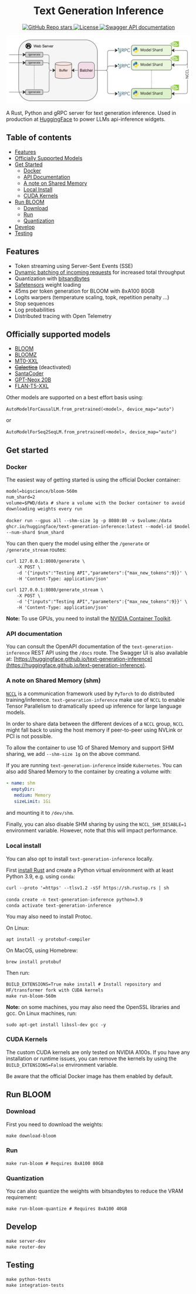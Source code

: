 <div align="center">

# Text Generation Inference

<a href="https://github.com/huggingface/text-generation-inference">
  <img alt="GitHub Repo stars" src="https://img.shields.io/github/stars/huggingface/text-generation-inference?style=social">
</a>
<a href="https://github.com/huggingface/text-generation-inference/blob/main/LICENSE">
  <img alt="License" src="https://img.shields.io/github/license/huggingface/text-generation-inference">
</a>
<a href="https://huggingface.github.io/text-generation-inference">
  <img alt="Swagger API documentation" src="https://img.shields.io/badge/API-Swagger-informational">
</a>

![architecture](assets/architecture.jpg)

</div>

A Rust, Python and gRPC server for text generation inference. Used in production at [HuggingFace](https://huggingface.co) 
to power LLMs api-inference widgets.

## Table of contents

- [Features](#features)
- [Officially Supported Models](#officially-supported-models)
- [Get Started](#get-started)
  - [Docker](#docker)
  - [API Documentation](#api-documentation)
  - [A note on Shared Memory](#a-note-on-shared-memory-shm)
  - [Local Install](#local-install)
  - [CUDA Kernels](#cuda-kernels)
- [Run BLOOM](#run-bloom)
  - [Download](#download)
  - [Run](#run)
  - [Quantization](#quantization)
- [Develop](#develop)
- [Testing](#testing)
  
## Features

- Token streaming using Server-Sent Events (SSE)
- [Dynamic batching of incoming requests](https://github.com/huggingface/text-generation-inference/blob/main/router/src/batcher.rs#L88) for increased total throughput
- Quantization with [bitsandbytes](https://github.com/TimDettmers/bitsandbytes)
- [Safetensors](https://github.com/huggingface/safetensors) weight loading
- 45ms per token generation for BLOOM with 8xA100 80GB
- Logits warpers (temperature scaling, topk, repetition penalty ...)
- Stop sequences
- Log probabilities
- Distributed tracing with Open Telemetry

## Officially supported models

- [BLOOM](https://huggingface.co/bigscience/bloom)
- [BLOOMZ](https://huggingface.co/bigscience/bloomz)
- [MT0-XXL](https://huggingface.co/bigscience/mt0-xxl)
- ~~[Galactica](https://huggingface.co/facebook/galactica-120b)~~ (deactivated)
- [SantaCoder](https://huggingface.co/bigcode/santacoder)
- [GPT-Neox 20B](https://huggingface.co/EleutherAI/gpt-neox-20b)
- [FLAN-T5-XXL](https://huggingface.co/google/flan-t5-xxl)

Other models are supported on a best effort basis using:

`AutoModelForCausalLM.from_pretrained(<model>, device_map="auto")`

or

`AutoModelForSeq2SeqLM.from_pretrained(<model>, device_map="auto")`

## Get started

### Docker

The easiest way of getting started is using the official Docker container:

```shell
model=bigscience/bloom-560m
num_shard=2
volume=$PWD/data # share a volume with the Docker container to avoid downloading weights every run

docker run --gpus all --shm-size 1g -p 8080:80 -v $volume:/data ghcr.io/huggingface/text-generation-inference:latest --model-id $model --num-shard $num_shard
```

You can then query the model using either the `/generate` or `/generate_stream` routes:

```shell
curl 127.0.0.1:8080/generate \
    -X POST \
    -d '{"inputs":"Testing API","parameters":{"max_new_tokens":9}}' \
    -H 'Content-Type: application/json'
```

```shell
curl 127.0.0.1:8080/generate_stream \
    -X POST \
    -d '{"inputs":"Testing API","parameters":{"max_new_tokens":9}}' \
    -H 'Content-Type: application/json'
```

**Note:** To use GPUs, you need to install the [NVIDIA Container Toolkit](https://docs.nvidia.com/datacenter/cloud-native/container-toolkit/install-guide.html).

### API documentation

You can consult the OpenAPI documentation of the `text-generation-inference` REST API using the `/docs` route.
The Swagger UI is also available at: [https://huggingface.github.io/text-generation-inference](https://huggingface.github.io/text-generation-inference).

### A note on Shared Memory (shm)

[`NCCL`](https://docs.nvidia.com/deeplearning/nccl/user-guide/docs/index.html) is a communication framework used by 
`PyTorch` to do distributed training/inference. `text-generation-inference` make
use of `NCCL` to enable Tensor Parallelism to dramatically speed up inference for large language models.

In order to share data between the different devices of a `NCCL` group, `NCCL` might fall back to using the host memory if
peer-to-peer using NVLink or PCI is not possible.

To allow the container to use 1G of Shared Memory and support SHM sharing, we add `--shm-size 1g` on the above command.

If you are running `text-generation-inference` inside `Kubernetes`. You can also add Shared Memory to the container by
creating a volume with:

```yaml
- name: shm
  emptyDir:
   medium: Memory
   sizeLimit: 1Gi
```

and mounting it to `/dev/shm`.

Finally, you can also disable SHM sharing by using the `NCCL_SHM_DISABLE=1` environment variable. However, note that 
this will impact performance.

### Local install

You can also opt to install `text-generation-inference` locally. 

First [install Rust](https://rustup.rs/) and create a Python virtual environment with at least 
Python 3.9, e.g. using `conda`:

```shell
curl --proto '=https' --tlsv1.2 -sSf https://sh.rustup.rs | sh

conda create -n text-generation-inference python=3.9 
conda activate text-generation-inference
```

You may also need to install Protoc.

On Linux:

```shell
apt install -y protobuf-compiler
```

On MacOS, using Homebrew: 

```shell
brew install protobuf
```

Then run:

```shell
BUILD_EXTENSIONS=True make install # Install repository and HF/transformer fork with CUDA kernels
make run-bloom-560m
```

**Note:** on some machines, you may also need the OpenSSL libraries and gcc. On Linux machines, run:

```shell
sudo apt-get install libssl-dev gcc -y
```

### CUDA Kernels

The custom CUDA kernels are only tested on NVIDIA A100s. If you have any installation or runtime issues, you can remove 
the kernels by using the `BUILD_EXTENSIONS=False` environment variable.

Be aware that the official Docker image has them enabled by default.

## Run BLOOM

### Download

First you need to download the weights:

```shell
make download-bloom
```

### Run

```shell
make run-bloom # Requires 8xA100 80GB
```

### Quantization

You can also quantize the weights with bitsandbytes to reduce the VRAM requirement:

```shell
make run-bloom-quantize # Requires 8xA100 40GB
```

## Develop

```shell
make server-dev
make router-dev
```

## Testing

```shell
make python-tests
make integration-tests
```
